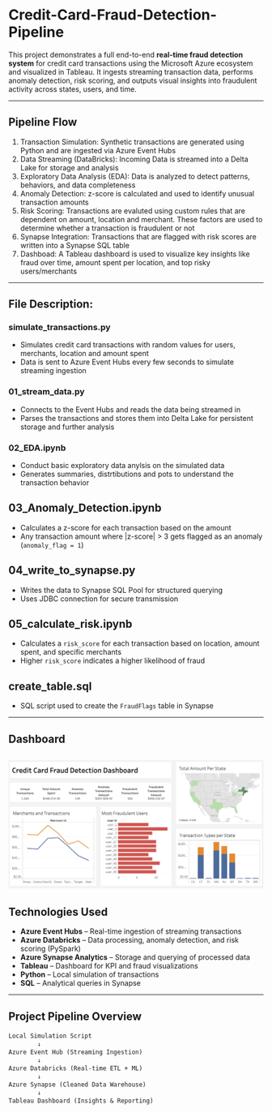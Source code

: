 # Credit-Card-Fraud-Detection-Pipeline

This project demonstrates a full end-to-end **real-time fraud detection system** for credit card transactions using the Microsoft Azure ecosystem and visualized in Tableau. It ingests streaming transaction data, performs anomaly detection, risk scoring, and outputs visual insights into fraudulent activity across states, users, and time.

---
## Pipeline Flow
1. Transaction Simulation: Synthetic transactions are generated using Python and are ingested via Azure Event Hubs
2. Data Streaming (DataBricks): Incoming Data is streamed into a Delta Lake for storage and analysis
3. Exploratory Data Analysis (EDA): Data is analyzed to detect patterns, behaviors, and data completeness
4. Anomaly Detection: z-score is calculated and used to identify unusual transaction amounts
5. Risk Scoring: Transactions are evaluted using custom rules that are dependent on amount, location and merchant. These factors are used to determine whether a transaction is fraudulent or not
6. Synapse Integration: Transactions that are flagged with risk scores are written into a Synapse SQL table
7. Dashboad: A Tableau dashboard is used to visualize key insights like fraud over time, amount spent per location, and top risky users/merchants
---
## File Description:
### simulate_transactions.py
- Simulates credit card transactions with random values for users, merchants, location and amount spent
- Data is sent to Azure Event Hubs every few seconds to simulate streaming ingestion

### 01_stream_data.py
- Connects to the Event Hubs and reads the data being streamed in
- Parses the transactions and stores them into Delta Lake for persistent storage and further analysis

### 02_EDA.ipynb
- Conduct basic exploratory data anylsis on the simulated data
- Generates summaries, distrtibutions and pots to understand the transaction behavior

## 03_Anomaly_Detection.ipynb
- Calculates a z-score for each transaction based on the amount
- Any transaction amount where |z-score| > 3 gets flagged as an anomaly (`anomaly_flag = 1`)

## 04_write_to_synapse.py
- Writes the data to Synapse SQL Pool for structured querying
- Uses JDBC connection for secure transmission

## 05_calculate_risk.ipynb
- Calculates a `risk_score` for each transaction based on location, amount spent, and specific merchants
- Higher `risk_score` indicates a higher likelihood of fraud

## create_table.sql
- SQL script used to create the `FraudFlags` table in Synapse
---
## Dashboard
[![Dashboard Preview](tableau/dashboard.png)]([https://public.tableau.com/views/FraudDetectionDashboard/Main](https://us-east-1.online.tableau.com/#/site/rajdeepsingh9613-60cc67e78b/views/CreditCardFraudDetectionProject/CreditCardFraudDetectionDashboard?:iid=1))
---
## Technologies Used

- **Azure Event Hubs** – Real-time ingestion of streaming transactions
- **Azure Databricks** – Data processing, anomaly detection, and risk scoring (PySpark)
- **Azure Synapse Analytics** – Storage and querying of processed data
- **Tableau** – Dashboard for KPI and fraud visualizations
- **Python** – Local simulation of transactions
- **SQL** – Analytical queries in Synapse

---

## Project Pipeline Overview

```plaintext
Local Simulation Script
        ↓
Azure Event Hub (Streaming Ingestion)
        ↓
Azure Databricks (Real-time ETL + ML)
        ↓
Azure Synapse (Cleaned Data Warehouse)
        ↓
Tableau Dashboard (Insights & Reporting)
```

